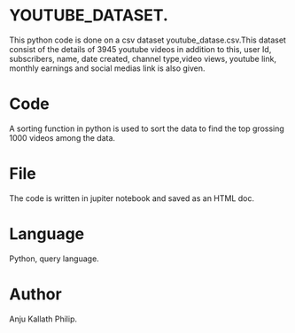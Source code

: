 # YOUTUBE_DATASET.
This python code is done on a csv dataset youtube_datase.csv.This dataset consist of the details of 3945 youtube videos in addition to this, user Id, subscribers, name, date created, channel type,video views, youtube link, monthly earnings and social medias link is also given.

# Code
A sorting function in python is used to sort the data to find the top grossing 1000 videos among the data.

# File
The code is written in jupiter notebook and saved as an HTML doc.

# Language
Python, query language.

# Author
Anju Kallath Philip.
